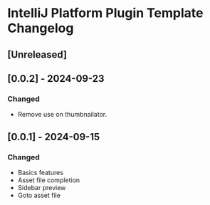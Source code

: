 <!-- Keep a Changelog guide -> https://keepachangelog.com -->

# IntelliJ Platform Plugin Template Changelog

## [Unreleased]

## [0.0.2] - 2024-09-23

### Changed

- Remove use on thumbnailator.

## [0.0.1] - 2024-09-15

### Changed

- Basics features
- Asset file completion
- Sidebar preview
- Goto asset file
